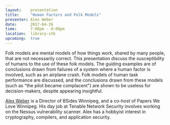 ```yaml
---
layout:    presentation
title:     "Human Factors and Folk Models"
presenter: Alex Weber
date:      2017-04-26
time:      7:00pm - 8:00pm
location:  library-stb
upcoming:  true
---
```


Folk models are mental models of how things work, shared by many people, that are not necessarily correct. This presentation discuss the susceptibility of humans to the use of these folk models. The guiding examples are of conclusions drawn from failures of a system where a human factor is involved, such as an airplane crash. Folk models of human task performance are discussed, and the conclusions drawn from these models (such as "the pilot became complacent") are shown to be useless for decision-makers, despite appearing insightful.

[Alex Weber](https://twitter.com/alexwebr) is a Director of BSides Winnipeg, and a co-host of Papers We Love Winnipeg. His day job at Tenable Network Security involves working on the Nessus vulnerability scanner. Alex has a hobbyist interest in cryptography, compilers, and application security.
